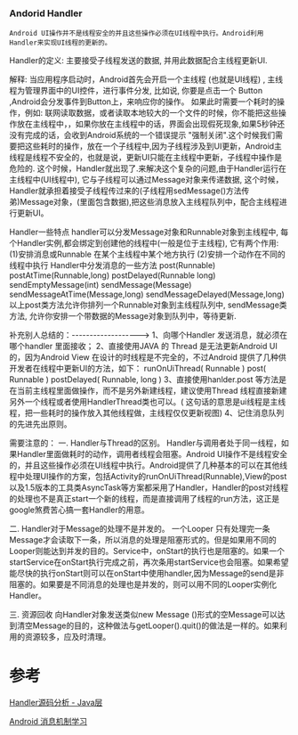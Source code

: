 ### Andorid Handler

	Android UI操作并不是线程安全的并且这些操作必须在UI线程中执行。Android利用Handler来实现UI线程的更新的。

Handler的定义: 主要接受子线程发送的数据, 并用此数据配合主线程更新UI. 

解释: 当应用程序启动时，Android首先会开启一个主线程 (也就是UI线程) , 主线程为管理界面中的UI控件，进行事件分发, 比如说, 你要是点击一个 Button ,Android会分发事件到Button上，来响应你的操作。  如果此时需要一个耗时的操作，例如: 联网读取数据，或者读取本地较大的一个文件的时候，你不能把这些操作放在主线程中，，如果你放在主线程中的话，界面会出现假死现象,如果5秒钟还没有完成的话，会收到Android系统的一个错误提示 "强制关闭".这个时候我们需要把这些耗时的操作，放在一个子线程中,因为子线程涉及到UI更新，Android主线程是线程不安全的，也就是说，更新UI只能在主线程中更新，子线程中操作是危险的. 这个时候，Handler就出现了.来解决这个复杂的问题,由于Handler运行在主线程中(UI线程中),  它与子线程可以通过Message对象来传递数据, 这个时候，Handler就承担着接受子线程传过来的(子线程用sedMessage()方法传弟)Message对象，(里面包含数据),把这些消息放入主线程队列中，配合主线程进行更新UI。

Handler一些特点 
handler可以分发Message对象和Runnable对象到主线程中, 每个Handler实例,都会绑定到创建他的线程中(一般是位于主线程), 
它有两个作用:
(1)安排消息或Runnable 在某个主线程中某个地方执行
(2)安排一个动作在不同的线程中执行 
Handler中分发消息的一些方法 
post(Runnable) 
postAtTime(Runnable,long) 
postDelayed(Runnable long) 
sendEmptyMessage(int) 
sendMessage(Message) 
sendMessageAtTime(Message,long) 
sendMessageDelayed(Message,long) 
以上post类方法允许你排列一个Runnable对象到主线程队列中, 
sendMessage类方法, 允许你安排一个带数据的Message对象到队列中，等待更新.
 
补充别人总结的：------------------->
1、向哪个Handler 发送消息，就必须在哪个handler 里面接收；
2、直接使用JAVA 的 Thread 是无法更新Android UI的，因为Android View 在设计的时线程是不完全的，不过Android 提供了几种供开发者在线程中更新UI的方法，如下：
runOnUiThread( Runnable )
post( Runnable )
postDelayed( Runnable, long )
3、直接使用hanlder.post 等方法是在当前主线程里面做操作，而不是另外新建线程，建议使用Thread 线程直接新建另外一个线程或者使用HandlerThread类也可以。( 这句话的意思是ui线程是主线程，把一些耗时的操作放入其他线程做，主线程仅仅更新视图)
4、记住消息队列的先进先出原则。 
 
需要注意的：
一. Handler与Thread的区别。
	Handler与调用者处于同一线程，如果Handler里面做耗时的动作，调用者线程会阻塞。Android UI操作不是线程安全的，并且这些操作必须在UI线程中执行。Android提供了几种基本的可以在其他线程中处理UI操作的方案，包括Activity的runOnUiThread(Runnable),View的post以及1.5版本的工具类AsyncTask等方案都采用了Handler，Handler的post对线程的处理也不是真正start一个新的线程，而是直接调用了线程的run方法，这正是google煞费苦心搞一套Handler的用意。
 
二. Handler对于Message的处理不是并发的。
	一个Looper 只有处理完一条Message才会读取下一条，所以消息的处理是阻塞形式的。但是如果用不同的Looper则能达到并发的目的。Service中，onStart的执行也是阻塞的。如果一个startService在onStart执行完成之前，再次条用startService也会阻塞。如果希望能尽快的执行onStart则可以在onStart中使用handler,因为Message的send是非阻塞的。如果要是不同消息的处理也是并发的，则可以用不同的Looper实例化Handler。
 
三. 资源回收
	向Handler对象发送类似new Message ()形式的空Message可以达到清空Message的目的，这种做法与getLooper().quit()的做法是一样的。如果利用的资源较多，应及时清理。


# 参考

[Handler源码分析 - Java层](http://www.jianshu.com/p/1bd6e015653f)

[Android 消息机制学习](http://www.jianshu.com/p/1e5640e6bef9#)
